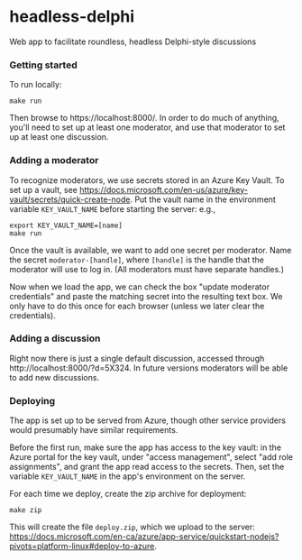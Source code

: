 # headless-delphi
Web app to facilitate roundless, headless Delphi-style discussions

### Getting started

To run locally:

```
make run
```

Then browse to https://localhost:8000/.
In order to do much of anything, you'll need to set up at least one moderator, and use that moderator to set up at least one discussion.

### Adding a moderator

To recognize moderators, we use secrets stored in an Azure Key Vault. To set up a vault, see https://docs.microsoft.com/en-us/azure/key-vault/secrets/quick-create-node. Put the vault name in the environment variable `KEY_VAULT_NAME` before starting the server: e.g.,

```
export KEY_VAULT_NAME=[name]
make run
```

Once the vault is available, we want to add one secret per moderator. Name the secret `moderator-[handle]`, where `[handle]` is the handle that the moderator will use to log in. (All moderators must have separate handles.)

Now when we load the app, we can check the box "update moderator credentials" and paste the matching secret into the resulting text box. We only have to do this once for each browser (unless we later clear the credentials).

### Adding a discussion

Right now there is just a single default discussion, accessed through http://localhost:8000/?d=5X324. In future versions moderators will be able to add new discussions.

### Deploying

The app is set up to be served from Azure, though other service providers would presumably have similar requirements. 

Before the first run, make sure the app has access to the key vault: in the Azure portal for the key vault, under "access management", select "add role assignments", and grant the app read access to the secrets. Then, set the variable `KEY_VAULT_NAME` in the app's environment on the server.

For each time we deploy, create the zip archive for deployment: 

```
make zip
```

This will create the file `deploy.zip`, which we upload to the server: https://docs.microsoft.com/en-ca/azure/app-service/quickstart-nodejs?pivots=platform-linux#deploy-to-azure.

